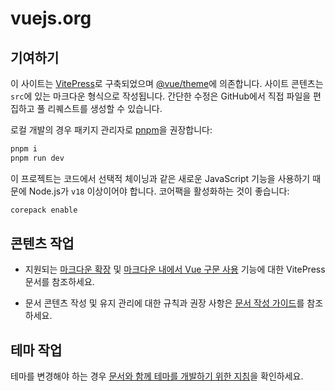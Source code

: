 # vuejs.org

## 기여하기

이 사이트는 [VitePress](https://github.com/vuejs/vitepress)로 구축되었으며 [@vue/theme](https://github.com/vuejs/vue-theme)에 의존합니다. 사이트 콘텐츠는 `src`에 있는 마크다운 형식으로 작성됩니다. 간단한 수정은 GitHub에서 직접 파일을 편집하고 풀 리퀘스트를 생성할 수 있습니다.

로컬 개발의 경우 패키지 관리자로 [pnpm](https://pnpm.io/)을 권장합니다:

```bash
pnpm i
pnpm run dev
```

이 프로젝트는 코드에서 선택적 체이닝과 같은 새로운 JavaScript 기능을 사용하기 때문에 Node.js가 `v18` 이상이어야 합니다.  코어팩을 활성화하는 것이 좋습니다:

```bash
corepack enable
```


## 콘텐츠 작업

- 지원되는 [마크다운 확장](https://vitepress.dev/guide/markdown) 및 [마크다운 내에서 Vue 구문 사용](https://vitepress.dev/guide/using-vue) 기능에 대한 VitePress 문서를 참조하세요.

- 문서 콘텐츠 작성 및 유지 관리에 대한 규칙과 권장 사항은 [문서 작성 가이드](https://github.com/vuejs/docs/blob/main/.github/contributing/writing-guide.md)를 참조하세요.


## 테마 작업

테마를 변경해야 하는 경우 [문서와 함께 테마를 개발하기 위한 지침](https://github.com/vuejs/vue-theme#developing-with-real-content)을 확인하세요.
